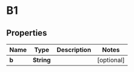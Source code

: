 

# B1


## Properties

| Name | Type | Description | Notes |
|------------ | ------------- | ------------- | -------------|
|**b** | **String** |  |  [optional] |



